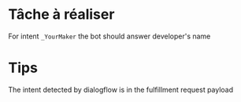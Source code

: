 # Tâche à réaliser 

For intent `_YourMaker` the bot should answer developer's name 

# Tips
The intent detected by dialogflow is in the fulfillment request payload
